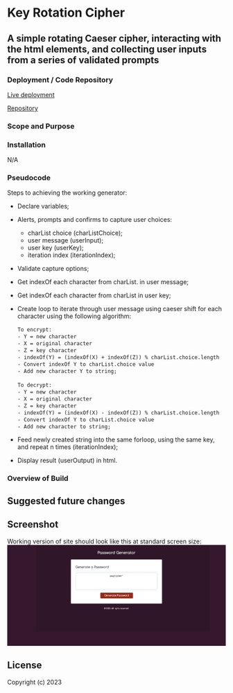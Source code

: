 # Key Rotation Cipher

## A simple rotating Caeser cipher, interacting with the html elements, and collecting user inputs from a series of validated prompts

### Deployment / Code Repository

[Live deployment](https://tweetingcynical.github.io/key-rotation-cipher/)

[Repository](https://github.com/TweetingCynical/key-rotation-cipher)

### Scope and Purpose



### Installation

N/A

### Pseudocode

Steps to achieving the working generator:

* Declare variables;
* Alerts, prompts and confirms to capture user choices:
  - charList choice (charListChoice);
  - user message (userInput);
  - user key (userKey);
  - iteration index (iterationIndex);
* Validate capture options;
* Get indexOf each character from charList. in user message;
* Get indexOf each character from charList in user key;
* Create loop to iterate through user message using caeser shift for each character using the following algorithm:

  ```
  To encrypt:
  - Y = new character
  - X = original character
  - Z = key character
  - indexOf(Y) = (indexOf(X) + indexOf(Z)) % charList.choice.length
  - Convert indexOf Y to charList.choice value
  - Add new character Y to string;

  To decrypt:
  - Y = new character
  - X = original character
  - Z = key character
  - indexOf(Y) = (indexOf(X) - indexOf(Z)) % charList.choice.length
  - Convert indexOf Y to charList.choice value
  - Add new character to string;
  ```

* Feed newly created string into the same forloop, using the same key, and repeat n times (iterationIndex);
* Display result (userOutput) in html.


### Overview of Build



## Suggested future changes



## Screenshot

Working version of site should look like this at standard screen size:
![Site Screenshot](./assets/screenshot.png)

## License

Copyright (c) 2023